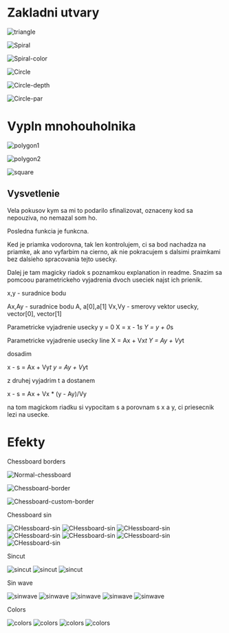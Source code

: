 # Zakladni utvary

![triangle](A-zakladni-utvari/triangle.png)

![Spiral](A-zakladni-utvari/spiral.png)

![Spiral-color](A-zakladni-utvari/spiral_color.png)

![Circle](A-zakladni-utvari/circle.png)

![Circle-depth](A-zakladni-utvari/circle_depth.png)

![Circle-par](A-zakladni-utvari/circle_par.png)

# Vypln mnohouholnika

![polygon1](B-mnohouhelnik/polygon1.png)

![polygon2](B-mnohouhelnik/polygon2.png)

![square](B-mnohouhelnik/square.png)

## Vysvetlenie

Vela pokusov kym sa mi to podarilo sfinalizovat, oznaceny kod sa nepouziva, no nemazal som ho.

Posledna funkcia je funkcna.

Ked je priamka vodorovna, tak len kontrolujem, ci sa bod nachadza na priamke, ak ano vyfarbim na cierno, ak nie pokracujem s dalsimi praimkami bez dalsieho spracovania tejto usecky.

Dalej je tam magicky riadok s poznamkou explanation in readme. Snazim sa pomcoou parametrickeho vyjadrenia dvoch useciek najst ich prienik.

x,y - suradnice bodu

Ax,Ay - suradnice bodu A, a[0],a[1]
Vx,Vy - smerovy vektor usecky, vector[0], vector[1]

Parametricke vyjadrenie usecky y = 0
X = x - 1*s
Y = y + 0*s

Parametricke vyjadrenie usecky line
X = Ax + Vx*t
Y = Ay + Vy*t

dosadim

x - s = Ax + Vy*t
y = Ay + Vy*t

z druhej vyjadrim t a dostanem

x - s = Ax + Vx * (y - Ay)/Vy

na tom magickom riadku si vypocitam s a porovnam s x a y, ci priesecnik lezi na usecke.

# Efekty

Chessboard borders

![Normal-chessboard](C-efekty/normal_chessboard.png)

![Chessboard-border](C-efekty/chessboard_border.png)

![Chessboard-custom-border](C-efekty/chessboard_custom_border.png)

Chessboard sin

![CHessboard-sin](C-efekty/chessboard_sin.png)
![CHessboard-sin](C-efekty/chessboard_sin_2.png)
![CHessboard-sin](C-efekty/chessboard_sin_3.png)
![CHessboard-sin](C-efekty/chessboard_sin_4.png)
![CHessboard-sin](C-efekty/chessboard_sin_5.png)
![CHessboard-sin](C-efekty/chessboard_sin_6.png)
![CHessboard-sin](C-efekty/chessboard_sin_7.png)

Sincut

![sincut](C-efekty/sin_cut.png)
![sincut](C-efekty/sin_cut_2.png)
![sincut](C-efekty/sin_cut_3.png)

Sin wave

![sinwave](C-efekty/sin_wave.png)
![sinwave](C-efekty/sin_wave_2.png)
![sinwave](C-efekty/sin_wave_3.png)
![sinwave](C-efekty/sin_wave_4.png)
![sinwave](C-efekty/sin_wave_5.png)

Colors

![colors](C-efekty/colors.png)
![colors](C-efekty/colors2.png)
![colors](C-efekty/colors3.png)
![colors](C-efekty/colors4.png)